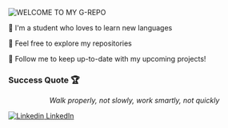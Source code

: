 ![WELCOME TO MY G-REPO](https://user-images.githubusercontent.com/82915997/229525353-055e2581-26aa-401b-8306-914ba742747c.png)

🏮 I'm a student who loves to learn new languages

🏮 Feel free to explore my repositories

🏮 Follow me to keep up-to-date with my upcoming projects!

### Success Quote 🏆
*<p style="text-align: center;">Walk properly, not slowly, work smartly, not quickly</p>*

[![Linkedin]([https://i.stack.imgur.com/gVE0j.png](https://content.linkedin.com/content/dam/me/business/en-us/amp/brand-site/v2/bg/LI-Bug.svg.original.svg)https://content.linkedin.com/content/dam/me/business/en-us/amp/brand-site/v2/bg/LI-Bug.svg.original.svg) LinkedIn](https://www.linkedin.com/)
&nbsp;
